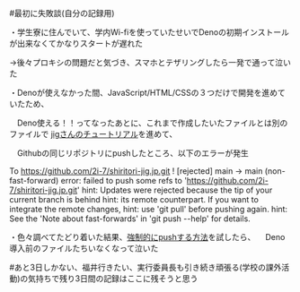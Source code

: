 #最初に失敗談(自分の記録用)

・学生寮に住んでいて、学内Wi-fiを使っていたせいでDenoの初期インストールが出来なくてかなりスタートが遅れた

→後々プロキシの問題だと気づき、スマホとテザリングしたら一発で通って泣いた


・Denoが使えなかった間、JavaScript/HTML/CSSの３つだけで開発を進めていたため、

　Deno使える！！ってなったあとに、これまで作成したいたファイルとは別のファイルで
 [jigさんのチュートリアル](https://jigintern.github.io/intern-2024-assignment/)を進めて、

　Githubの同じリポジトリにpushしたところ、以下のエラーが発生


To https://github.com/2i-7/shiritori-jig.jp.git
 ! [rejected]        main -> main (non-fast-forward)
error: failed to push some refs to 'https://github.com/2i-7/shiritori-jig.jp.git'
hint: Updates were rejected because the tip of your current branch is behind
hint: its remote counterpart. If you want to integrate the remote changes,
hint: use 'git pull' before pushing again.
hint: See the 'Note about fast-forwards' in 'git push --help' for details.


・色々調べてたどり着いた結果、[強制的にpushする方法](https://qiita.com/Takao_/items/5e563d5ea61d2829e497)を試したら、
　Deno導入前のファイルたちいなくなって泣いた

#あと3日しかない、福井行きたい、実行委員長も引き続き頑張る(学校の課外活動)の気持ちで残り3日間の記録はここに残そうと思う